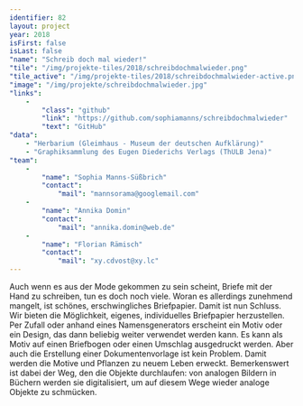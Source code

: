 ```yaml
---
identifier: 82
layout: project
year: 2018
isFirst: false
isLast: false
"name": "Schreib doch mal wieder!"
"tile": "/img/projekte-tiles/2018/schreibdochmalwieder.png"
"tile_active": "/img/projekte-tiles/2018/schreibdochmalwieder-active.png"
"image": "/img/projekte/schreibdochmalwieder.jpg"
"links":
    -
        "class": "github"
        "link": "https://github.com/sophiamanns/schreibdochmalwieder"
        "text": "GitHub"
"data":
    - "Herbarium (Gleimhaus - Museum der deutschen Aufklärung)"
    - "Graphiksammlung des Eugen Diederichs Verlags (ThULB Jena)"
"team":
    -
        "name": "Sophia Manns-Süßbrich"
        "contact":
            "mail": "mannsorama@googlemail.com"
    -
        "name": "Annika Domin"
        "contact":
            "mail": "annika.domin@web.de"
    -
        "name": "Florian Rämisch"
        "contact":
            "mail": "xy.cdvost@xy.lc"
---
```

Auch wenn es aus der Mode gekommen zu sein scheint, Briefe mit der Hand zu schreiben, tun es doch noch viele. Woran es allerdings zunehmend mangelt, ist schönes, erschwingliches Briefpapier. Damit ist nun Schluss. Wir bieten die Möglichkeit, eigenes, individuelles Briefpapier herzustellen. Per Zufall oder anhand eines Namensgenerators erscheint ein Motiv oder ein Design, das dann beliebig weiter verwendet werden kann. Es kann als Motiv auf einen Briefbogen oder einen Umschlag ausgedruckt werden. Aber auch die Erstellung einer Dokumentenvorlage ist kein Problem. Damit werden die Motive und Pflanzen zu neuem Leben erweckt. Bemerkenswert ist dabei der Weg, den die Objekte durchlaufen: von analogen Bildern in Büchern werden sie digitalisiert, um auf diesem Wege wieder analoge Objekte zu schmücken.
